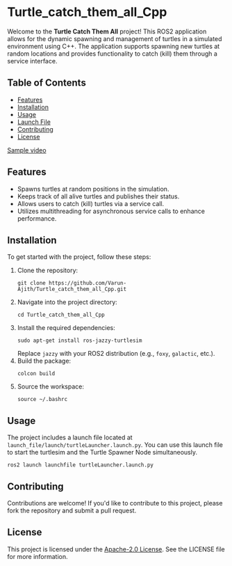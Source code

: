 # Turtle_catch_them_all_Cpp

Welcome to the **Turtle Catch Them All** project! This ROS2 application allows for the dynamic spawning and management of turtles in a simulated environment using C++. The application supports spawning new turtles at random locations and provides functionality to catch (kill) them through a service interface.

## Table of Contents

- [Features](#features)
- [Installation](#installation)
- [Usage](#usage)
- [Launch File](#launch-file)
- [Contributing](#contributing)
- [License](#license)

[Sample video](!cpp.gif)

## Features

- Spawns turtles at random positions in the simulation.
- Keeps track of all alive turtles and publishes their status.
- Allows users to catch (kill) turtles via a service call.
- Utilizes multithreading for asynchronous service calls to enhance performance.

## Installation

To get started with the project, follow these steps:

1. Clone the repository:
   ```
   git clone https://github.com/Varun-Ajith/Turtle_catch_them_all_Cpp.git
   ```
2. Navigate into the project directory:
   ```
   cd Turtle_catch_them_all_Cpp
   ```
3. Install the required dependencies:
   ```
   sudo apt-get install ros-jazzy-turtlesim
   ```
   Replace `jazzy` with your ROS2 distribution (e.g., `foxy`, `galactic`, etc.).
4. Build the package:
   ```
   colcon build
   ```
5. Source the workspace:
   ```
   source ~/.bashrc
   ```
## Usage
The project includes a launch file located at `launch_file/launch/turtleLauncher.launch.py`. You can use this launch file to start the turtlesim and the Turtle Spawner Node simultaneously.
```
ros2 launch launchfile turtleLauncher.launch.py
```
## Contributing

Contributions are welcome! If you'd like to contribute to this project, please fork the repository and submit a pull request.
## License

This project is licensed under the [Apache-2.0 License](!LICENSE). See the LICENSE file for more information.


